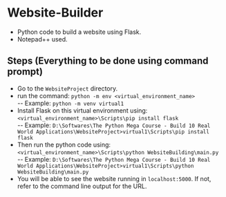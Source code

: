 # Website-Builder
- Python code to build a website using Flask.
- Notepad++ used.

## Steps (Everything to be done using command prompt)
- Go to the `WebsiteProject` directory.
- run the command: `python -m env <virtual_environment_name>`
<br>-- Example: `python -m venv virtual1`
- Install Flask on this virtual environment using: `<virtual_environment_name>\Scripts\pip install flask`
<br>-- Example: `D:\Softwares\The Python Mega Course - Build 10 Real World Applications\WebsiteProject>virtual1\Scripts\pip install flask`
- Then run the python code using: `<virtual_environment_name>\Scripts\python WebsiteBuilding\main.py`
<br>-- Example: `D:\Softwares\The Python Mega Course - Build 10 Real World Applications\WebsiteProject>virtual1\Scripts\python WebsiteBuilding\main.py`
- You will be able to see the website running in `localhost:5000`. If not, refer to the command line output for the URL.

